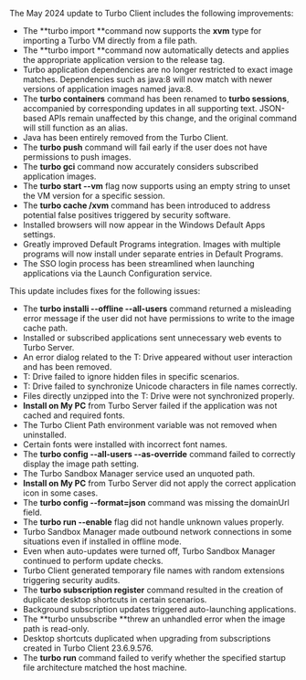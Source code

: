The May 2024 update to Turbo Client includes the following improvements:

- The **turbo import **command now supports the **xvm** type for importing a Turbo VM directly from a file path.
- The **turbo import **command now automatically detects and applies the appropriate application version to the release tag.
- Turbo application dependencies are no longer restricted to exact image matches. Dependencies such as java:8 will now match with newer versions of application images named java:8.
- The **turbo containers** command has been renamed to **turbo sessions**, accompanied by corresponding updates in all supporting text. JSON-based APIs remain unaffected by this change, and the original command will still function as an alias.
- Java has been entirely removed from the Turbo Client.
- The **turbo push** command will fail early if the user does not have permissions to push images.
- The **turbo gci** command now accurately considers subscribed application images.
- The **turbo start --vm** flag now supports using an empty string to unset the VM version for a specific session.
- The **turbo cache /xvm** command has been introduced to address potential false positives triggered by security software.
- Installed browsers will now appear in the Windows Default Apps settings.
- Greatly improved Default Programs integration. Images with multiple programs will now install under separate entries in Default Programs.
- The SSO login process has been streamlined when launching applications via the Launch Configuration service.

This update includes fixes for the following issues:

- The **turbo installi --offline --all-users** command returned a misleading error message if the user did not have permissions to write to the image cache path.
- Installed or subscribed applications sent unnecessary web events to Turbo Server.
- An error dialog related to the T: Drive appeared without user interaction and has been removed.
- T: Drive failed to ignore hidden files in specific scenarios.
- T: Drive failed to synchronize Unicode characters in file names correctly.
- Files directly unzipped into the T: Drive were not synchronized properly.
- **Install on My PC** from Turbo Server failed if the application was not cached and required fonts.
- The Turbo Client Path environment variable was not removed when uninstalled.
- Certain fonts were installed with incorrect font names.
- The **turbo config --all-users --as-override** command failed to correctly display the image path setting.
- The Turbo Sandbox Manager service used an unquoted path.
- **Install on My PC** from Turbo Server did not apply the correct application icon in some cases.
- The **turbo config --format=json** command was missing the domainUrl field.
- The **turbo run --enable** flag did not handle unknown values properly.
- Turbo Sandbox Manager made outbound network connections in some situations even if installed in offline mode.
- Even when auto-updates were turned off, Turbo Sandbox Manager continued to perform update checks.
- Turbo Client generated temporary file names with random extensions triggering security audits.
- The **turbo subscription register** command resulted in the creation of duplicate desktop shortcuts in certain scenarios.
- Background subscription updates triggered auto-launching applications.
- The **turbo unsubscribe **threw an unhandled error when the image path is read-only.
- Desktop shortcuts duplicated when upgrading from subscriptions created in Turbo Client 23.6.9.576.
- The **turbo run** command failed to verify whether the specified startup file architecture matched the host machine.



